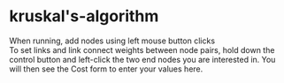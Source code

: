 # kruskal's-algorithm
When running, add nodes using left mouse button clicks<BR>
To set links and link connect weights between node pairs,  hold down the control button and left-click the two end nodes you are interested in. You will then see the  Cost form to enter your values here. 
